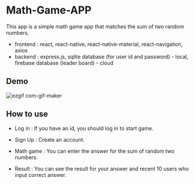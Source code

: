 # Math-Game-APP
This app is a simple math game app that matches the sum of two random numbers.

- frontend : react, react-native, react-native-material, react-navigation, axios
- backend : express.js, sqlite database (for user id and password) - local, firebase database (leader board) - cloud

## Demo

![ezgif com-gif-maker](https://user-images.githubusercontent.com/75094086/210109209-fbc994a1-20d1-4de7-8f06-d4ef11558e4a.gif)

## How to use 

- Log in : If you have an id, you should log in to start game.

- Sign Up : Create an account. 

- Math game : You can enter the answer for the sum of random two numbers. 

- Result : You can see the result for your answer and recent 10 users who input correct answer. 

